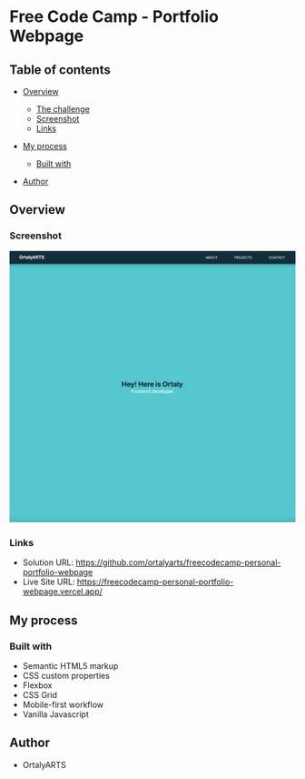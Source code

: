 # Free Code Camp - Portfolio Webpage

## Table of contents

- [Overview](#overview)
  - [The challenge](#the-challenge)
  - [Screenshot](#screenshot)
  - [Links](#links)
- [My process](#my-process)
  - [Built with](#built-with)

- [Author](#author)

## Overview


### Screenshot

![](screenshot.jpg)

### Links

- Solution URL: https://github.com/ortalyarts/freecodecamp-personal-portfolio-webpage
- Live Site URL: https://freecodecamp-personal-portfolio-webpage.vercel.app/

## My process

### Built with

- Semantic HTML5 markup
- CSS custom properties
- Flexbox
- CSS Grid
- Mobile-first workflow
- Vanilla Javascript


## Author

- OrtalyARTS



